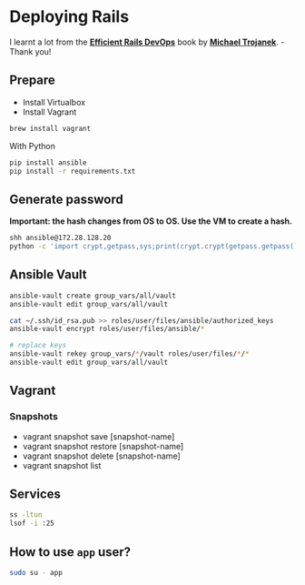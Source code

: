 # Deploying Rails

I learnt a lot from the **[Efficient Rails DevOps](https://efficientrailsdevops.com/)** book by **[Michael Trojanek](https://relativkreativ.at/about)**. - Thank you!

## Prepare
- Install Virtualbox
- Install Vagrant
```bash
brew install vagrant
```

With Python
```bash
pip install ansible
pip install -r requirements.txt
```

## Generate password

**Important: the hash changes from OS to OS. Use the VM to create a hash.**

```bash
shh ansible@172.28.128.20
python -c 'import crypt,getpass,sys;print(crypt.crypt(getpass.getpass(), crypt.mksalt(crypt.METHOD_SHA512)))'
```

## Ansible Vault
```bash
ansible-vault create group_vars/all/vault
ansible-vault edit group_vars/all/vault

cat ~/.ssh/id_rsa.pub >> roles/user/files/ansible/authorized_keys
ansible-vault encrypt roles/user/files/ansible/*

# replace keys
ansible-vault rekey group_vars/*/vault roles/user/files/*/*
ansible-vault edit group_vars/all/vault
```

## Vagrant

### Snapshots

* vagrant snapshot save [snapshot-name]
* vagrant snapshot restore [snapshot-name]
* vagrant snapshot delete [snapshot-name]
* vagrant snapshot list

## Services
```bash
ss -ltun
lsof -i :25
```

## How to use `app` user?
```bash
sudo su - app
```





